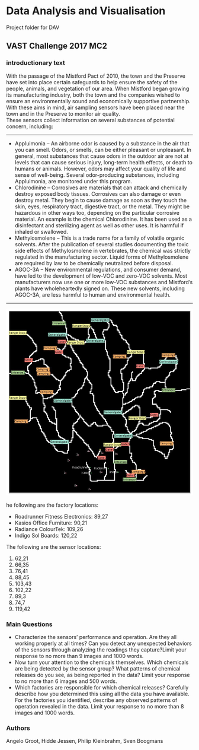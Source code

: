 # Data Analysis and Visualisation
Project folder for DAV
## VAST Challenge 2017 MC2
### introductionary text

With the passage of the Mistford Pact of 2010, the town and the Preserve have set into place certain safeguards to help ensure the safety of the people, animals, and vegetation of our area.  When Mistford began growing its manufacturing industry, both the town and the companies wished to ensure an environmentally sound and economically supportive partnership.  With these aims in mind, air sampling sensors have been placed near the town and in the Preserve to monitor air quality.  
These sensors collect information on several substances of potential concern, including:


----

- Appluimonia – An airborne odor is caused by a substance in the air that you can smell. Odors, or smells, can be either pleasant or unpleasant. In general, most substances that cause odors in the outdoor air are not at levels that can cause serious injury, long-term health effects, or death to humans or animals. However, odors may affect your quality of life and sense of well-being. Several odor-producing substances, including Appluimonia, are monitored under this program.   
- Chlorodinine – Corrosives are materials that can attack and chemically destroy exposed body tissues. Corrosives can also damage or even destroy metal. They begin to cause damage as soon as they touch the skin, eyes, respiratory tract, digestive tract, or the metal. They might be hazardous in other ways too, depending on the particular corrosive material. An example is the chemical Chlorodinine. It has been used as a disinfectant and sterilizing agent as well as other uses. It is harmful if inhaled or swallowed.
- Methylosmolene – This is a trade name for a family of volatile organic solvents. After the publication of several studies documenting the toxic side effects of Methylosmolene in vertebrates, the chemical was strictly regulated in the manufacturing sector. Liquid forms of Methylosmolene are required by law to be chemically neutralized before disposal.
- AGOC-3A – New environmental regulations, and consumer demand, have led to the development of low-VOC and zero-VOC solvents. Most manufacturers now use one or more low-VOC substances and Mistford’s plants have wholeheartedly signed on. These new solvents, including AGOC-3A, are less harmful to human and environmental health.

----
![alt text](Angelo/data/MapLargeLabels.jpg "Reserve map")

he following are the factory locations:
- Roadrunner Fitness Electronics: 89,27
- Kasios Office Furniture: 90,21
- Radiance ColourTek: 109,26
- Indigo Sol Boards: 120,22

The following are the sensor locations:
1. 	62,21
2. 	66,35
3. 	76,41
4. 	88,45
5. 	103,43
6. 	102,22
7. 	89,3
8. 	74,7
9. 	119,42


### Main Questions

- Characterize the sensors’ performance and operation. Are they all working properly at all times? Can you detect any unexpected behaviors of the sensors through analyzing the readings they capture?Limit your response to no more than 9 images and 1000 words.
- Now turn your attention to the chemicals themselves. Which chemicals are being detected by the sensor group? What patterns of chemical releases do you see, as being reported in the data? Limit your response to no more than 6 images and 500 words.
- Which factories are responsible for which chemical releases? Carefully describe how you determined this using all the data you have available. For the factories you identified, describe any observed patterns of operation revealed in the data. Limit your response to no more than 8 images and 1000 words.

### Authors
Angelo Groot, Hidde Jessen, Philip Kleinbrahm, Sven Boogmans
